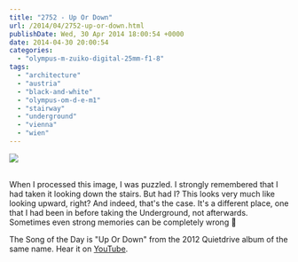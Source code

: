 ```yaml
---
title: "2752 - Up Or Down"
url: /2014/04/2752-up-or-down.html
publishDate: Wed, 30 Apr 2014 18:00:54 +0000
date: 2014-04-30 20:00:54
categories: 
  - "olympus-m-zuiko-digital-25mm-f1-8"
tags: 
  - "architecture"
  - "austria"
  - "black-and-white"
  - "olympus-om-d-e-m1"
  - "stairway"
  - "underground"
  - "vienna"
  - "wien"
---
```

<div class="container">
<div class="center"><a target="_blank" href="https://d25zfm9zpd7gm5.cloudfront.net/1200x1200/2014/20140427_225337_lr.jpg"><img src="https://d25zfm9zpd7gm5.cloudfront.net/0600x0600/2014/20140427_225337_lr.jpg" /></a></div>
</div>
<br />

When I processed this image, I was puzzled. I strongly remembered that I had taken it looking down the stairs. But had I? This looks very much like looking upward, right? And indeed, that's the case. It's a different place, one that I had been in before taking the Underground, not afterwards. Sometimes even strong memories can be completely wrong 🙂

The Song of the Day is "Up Or Down" from the 2012 Quietdrive album of the same name. Hear it on <a href="https://www.youtube.com/watch?v=9Rnpyde61ZE" target="_blank">YouTube</a>.
